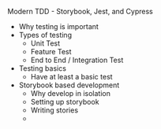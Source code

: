 Modern TDD - Storybook, Jest, and Cypress

- Why testing is important
- Types of testing
	- Unit Test
	- Feature Test
	- End to End / Integration Test
- Testing basics
	- Have at least a basic test
- Storybook based development
	- Why develop in isolation
	- Setting up storybook
	- Writing stories
	- 
<!--stackedit_data:
eyJoaXN0b3J5IjpbMTg1OTUzODM2NiwtMjA4ODc0NjYxMl19
-->